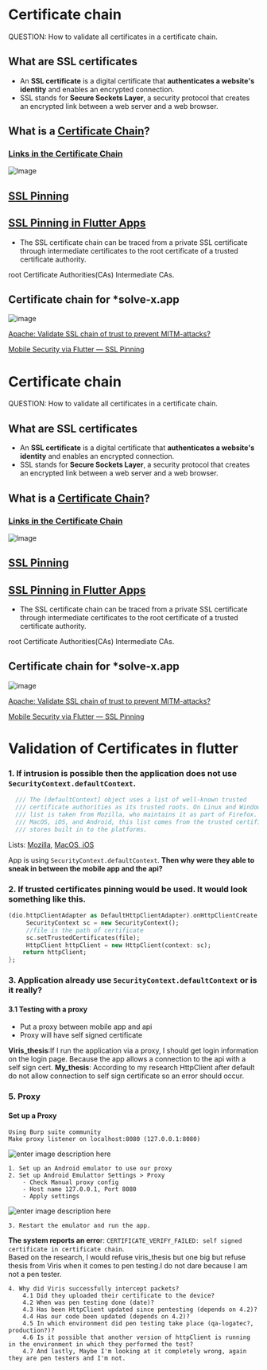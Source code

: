 
# Certificate chain
QUESTION: How to validate all certificates in a certificate chain.

## What are SSL certificates
- An **SSL certificate** is a digital certificate that **authenticates a website's identity** and enables an encrypted connection. 
- SSL stands for **Secure Sockets Layer**, a security protocol that creates an encrypted link between a web server and a web browser.

## **What is a [Certificate Chain](https://www.appviewx.com/education-center/what-is-a-certificate-chain/)?**
### [Links in the Certificate Chain](https://www.appviewx.com/education-center/links-in-the-certificate-chain/)
![Image](https://github.com/PrimozRatej/CertificateChain/blob/b66bf8ba9673d8fdf4065f0011763ad3bb0665d4/PKI%20Infrastructure.PNG)
## [SSL Pinning](https://medium.com/flawless-app-stories/ssl-pinning-254fa8ca2109)
## [SSL Pinning in Flutter Apps](https://medium.com/surfstudio/ssl-pinning-in-flutter-apps-254e01e57965)
- The SSL certificate chain can be traced from a private SSL certificate through intermediate certificates to the root certificate of a trusted certificate authority.

root Certificate Authorities(CAs)
 Intermediate CAs.
 
 ## Certificate chain for *solve-x.app
![image](https://github.com/PrimozRatej/CertificateChain/blob/afdab263149ec220c0ab2bcebca55c23de334195/Certificat_chain_in_browser.PNG)

[Apache: Validate SSL chain of trust to prevent MITM-attacks?](https://serverfault.com/questions/915563/apache-validate-ssl-chain-of-trust-to-prevent-mitm-attacks)

[Mobile Security via Flutter — SSL Pinning](https://medium.com/kbtg-life/mobile-security-via-flutter-ep-1-ssl-pinning-c57f18b711f6)



# Certificate chain
QUESTION: How to validate all certificates in a certificate chain.

## What are SSL certificates
- An **SSL certificate** is a digital certificate that **authenticates a website's identity** and enables an encrypted connection. 
- SSL stands for **Secure Sockets Layer**, a security protocol that creates an encrypted link between a web server and a web browser.

## **What is a [Certificate Chain](https://www.appviewx.com/education-center/what-is-a-certificate-chain/)?**
### [Links in the Certificate Chain](https://www.appviewx.com/education-center/links-in-the-certificate-chain/)
![Image](https://github.com/PrimozRatej/CertificateChain/blob/b66bf8ba9673d8fdf4065f0011763ad3bb0665d4/PKI%20Infrastructure.PNG)
## [SSL Pinning](https://medium.com/flawless-app-stories/ssl-pinning-254fa8ca2109)
## [SSL Pinning in Flutter Apps](https://medium.com/surfstudio/ssl-pinning-in-flutter-apps-254e01e57965)
- The SSL certificate chain can be traced from a private SSL certificate through intermediate certificates to the root certificate of a trusted certificate authority.

root Certificate Authorities(CAs)
 Intermediate CAs.
 
 ## Certificate chain for *solve-x.app
![image](https://github.com/PrimozRatej/CertificateChain/blob/afdab263149ec220c0ab2bcebca55c23de334195/Certificat_chain_in_browser.PNG)

[Apache: Validate SSL chain of trust to prevent MITM-attacks?](https://serverfault.com/questions/915563/apache-validate-ssl-chain-of-trust-to-prevent-mitm-attacks)

[Mobile Security via Flutter — SSL Pinning](https://medium.com/kbtg-life/mobile-security-via-flutter-ep-1-ssl-pinning-c57f18b711f6)

# Validation of Certificates in flutter

### 1. If intrusion is possible then the application does not use ```SecurityContext.defaultContext```.
```dart
  /// The [defaultContext] object uses a list of well-known trusted
  /// certificate authorities as its trusted roots. On Linux and Windows, this
  /// list is taken from Mozilla, who maintains it as part of Firefox. On,
  /// MacOS, iOS, and Android, this list comes from the trusted certificates
  /// stores built in to the platforms.
```
Lists: [Mozilla](https://ccadb-public.secure.force.com/mozilla/CACertificatesInFirefoxReport), [MacOS, iOS](https://support.apple.com/en-us/HT202858)

App is using ```SecurityContext.defaultContext```. 
**Then why were they able to sneak in between the mobile app and the api?**

### 2.	If trusted certificates pinning would be used. It would look something like this.
 ```dart
 (dio.httpClientAdapter as DefaultHttpClientAdapter).onHttpClientCreate  = (client) {  
	  SecurityContext sc = new SecurityContext();  
	  //file is the path of certificate  
	  sc.setTrustedCertificates(file);  
	  HttpClient httpClient = new HttpClient(context: sc);  
	 return httpClient;  
};
``` 

### 3.   Application already use ```SecurityContext.defaultContext``` or is it really?

#### 3.1 Testing with a proxy
- Put a proxy between mobile app and api
- Proxy will have self signed certificate
	
**Viris_thesis**:If I run the application via a proxy, I should get login information on the login page.
Because the app allows a connection to the api with a self sign cert.
**My_thesis**:   According to my research HttpClient after default do not allow connection to self sign certificate so an error should occur.
### 5. Proxy
#### Set up a Proxy
	Using Burp suite community
	Make proxy listener on localhost:8080 (127.0.0.1:8080)
![enter image description here](https://www.howtogeek.com/wp-content/uploads/2017/02/img_589cc143a0d61.png?trim=1,1&bg-color=000&pad=1,1)

	1. Set up an Android emulator to use our proxy
	2. Set up Android Emulattor Settings > Proxy
		- Check Manual proxy config
		- Host name 127.0.0.1, Port 8080
		- Apply settings
![enter image description here](https://www.howtogeek.com/wp-content/uploads/2017/02/img_589cc143a0d61.png?trim=1,1&bg-color=000&pad=1,1)

	3. Restart the emulator and run the app.
**The system reports an erro**r: ```CERTIFICATE_VERIFY_FAILED: self signed certificate in certificate chain```.   
Based on the research, I would refuse viris_thesis but one big but refuse thesis from Viris when it comes to pen testing.I do not dare because I am not a pen tester.
			
  
	4. Why did Viris successfully intercept packets? 
		4.1	Did they uploaded their certificate to the device? 
		4.2 When was pen testing done (date)? 
		4.3 Has been HttpClient updated since pentesting (depends on 4.2)?
		4.4 Has our code been updated (depends on 4.2)? 
		4.5 In which environment did pen testing take place (qa-logatec?, production?)? 
		4.6 Is it possible that another version of httpClient is running in the environment in which they performed the test? 
		4.7 And lastly, Maybe I'm looking at it completely wrong, again they are pen testers and I'm not.
	
